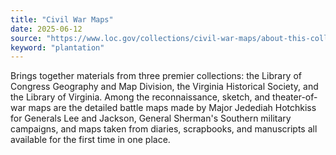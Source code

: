 ```yaml
---
title: "Civil War Maps"
date: 2025-06-12
source: "https://www.loc.gov/collections/civil-war-maps/about-this-collection/"
keyword: "plantation"
---
```


Brings together materials from three premier collections: the Library of Congress Geography and Map Division, the Virginia Historical Society, and the Library of Virginia. Among the reconnaissance, sketch, and theater-of-war maps are the detailed battle maps made by Major Jedediah Hotchkiss for Generals Lee and Jackson, General Sherman's Southern military campaigns, and maps taken from diaries, scrapbooks, and manuscripts all available for the first time in one place.

